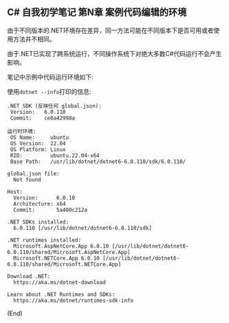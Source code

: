 ## C# 自我初学笔记 第N章  案例代码编辑的环境



由于不同版本的.NET环境存在差异，同一方法可能在不同版本下是否可用或者使用方法并不相同。

由于.NET已实现了跨系统运行，不同操作系统下对绝大多数C#代码运行不会产生影响。

笔记中示例中代码运行环境如下:

使用`dotnet --info`打印的信息:
```shell
.NET SDK (反映任何 global.json):
 Version:   6.0.110
 Commit:    ce0a42998a

运行时环境:
 OS Name:     ubuntu
 OS Version:  22.04
 OS Platform: Linux
 RID:         ubuntu.22.04-x64
 Base Path:   /usr/lib/dotnet/dotnet6-6.0.110/sdk/6.0.110/

global.json file:
  Not found

Host:
  Version:      6.0.10
  Architecture: x64
  Commit:       5a400c212a

.NET SDKs installed:
  6.0.110 [/usr/lib/dotnet/dotnet6-6.0.110/sdk]

.NET runtimes installed:
  Microsoft.AspNetCore.App 6.0.10 [/usr/lib/dotnet/dotnet6-6.0.110/shared/Microsoft.AspNetCore.App]
  Microsoft.NETCore.App 6.0.10 [/usr/lib/dotnet/dotnet6-6.0.110/shared/Microsoft.NETCore.App]

Download .NET:
  https://aka.ms/dotnet-download

Learn about .NET Runtimes and SDKs:
  https://aka.ms/dotnet/runtimes-sdk-info

```

(End)